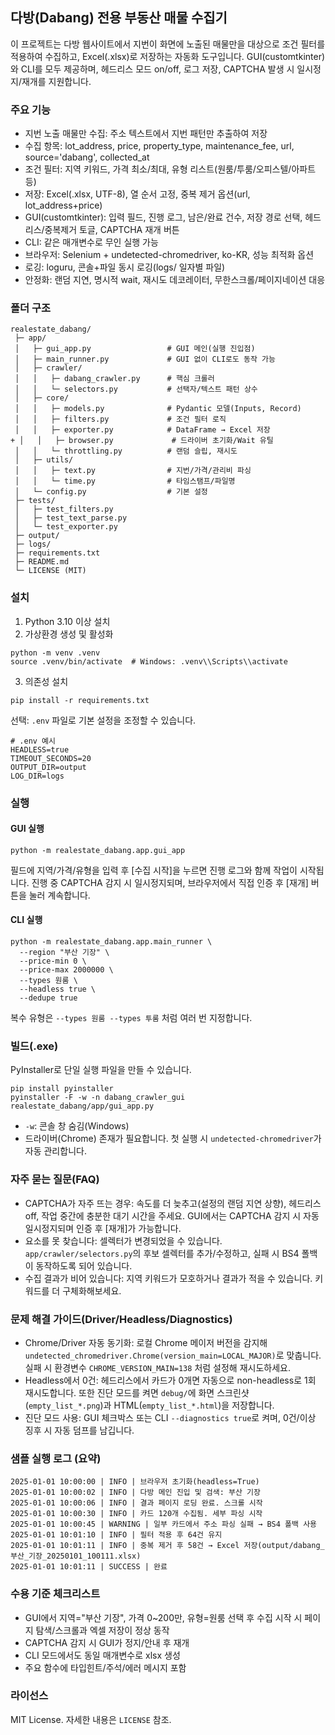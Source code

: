 ## 다방(Dabang) 전용 부동산 매물 수집기

이 프로젝트는 다방 웹사이트에서 지번이 화면에 노출된 매물만을 대상으로 조건 필터를 적용하여 수집하고, Excel(.xlsx)로 저장하는 자동화 도구입니다. GUI(customtkinter)와 CLI를 모두 제공하며, 헤드리스 모드 on/off, 로그 저장, CAPTCHA 발생 시 일시정지/재개를 지원합니다.

### 주요 기능
- 지번 노출 매물만 수집: 주소 텍스트에서 지번 패턴만 추출하여 저장
- 수집 항목: lot_address, price, property_type, maintenance_fee, url, source='dabang', collected_at
- 조건 필터: 지역 키워드, 가격 최소/최대, 유형 리스트(원룸/투룸/오피스텔/아파트 등)
- 저장: Excel(.xlsx, UTF-8), 열 순서 고정, 중복 제거 옵션(url, lot_address+price)
- GUI(customtkinter): 입력 필드, 진행 로그, 남은/완료 건수, 저장 경로 선택, 헤드리스/중복제거 토글, CAPTCHA 재개 버튼
- CLI: 같은 매개변수로 무인 실행 가능
- 브라우저: Selenium + undetected-chromedriver, ko-KR, 성능 최적화 옵션
- 로깅: loguru, 콘솔+파일 동시 로깅(logs/ 일자별 파일)
- 안정화: 랜덤 지연, 명시적 wait, 재시도 데코레이터, 무한스크롤/페이지네이션 대응

### 폴더 구조

```
realestate_dabang/
 ├─ app/
 │   ├─ gui_app.py                 # GUI 메인(실행 진입점)
 │   ├─ main_runner.py             # GUI 없이 CLI로도 동작 가능
 │   ├─ crawler/
 │   │   ├─ dabang_crawler.py      # 핵심 크롤러
 │   │   └─ selectors.py           # 선택자/텍스트 패턴 상수
 │   ├─ core/
 │   │   ├─ models.py              # Pydantic 모델(Inputs, Record)
 │   │   ├─ filters.py             # 조건 필터 로직
 │   │   ├─ exporter.py            # DataFrame → Excel 저장
+ │   │   ├─ browser.py             # 드라이버 초기화/Wait 유틸
 │   │   └─ throttling.py          # 랜덤 슬립, 재시도
 │   ├─ utils/
 │   │   ├─ text.py                # 지번/가격/관리비 파싱
 │   │   └─ time.py                # 타임스탬프/파일명
 │   └─ config.py                  # 기본 설정
 ├─ tests/
 │   ├─ test_filters.py
 │   ├─ test_text_parse.py
 │   └─ test_exporter.py
 ├─ output/
 ├─ logs/
 ├─ requirements.txt
 ├─ README.md
 └─ LICENSE (MIT)
```

### 설치
1) Python 3.10 이상 설치
2) 가상환경 생성 및 활성화
```
python -m venv .venv
source .venv/bin/activate  # Windows: .venv\\Scripts\\activate
```
3) 의존성 설치
```
pip install -r requirements.txt
```

선택: `.env` 파일로 기본 설정을 조정할 수 있습니다.

```
# .env 예시
HEADLESS=true
TIMEOUT_SECONDS=20
OUTPUT_DIR=output
LOG_DIR=logs
```

### 실행

#### GUI 실행
```
python -m realestate_dabang.app.gui_app
```

필드에 지역/가격/유형을 입력 후 [수집 시작]을 누르면 진행 로그와 함께 작업이 시작됩니다. 진행 중 CAPTCHA 감지 시 일시정지되며, 브라우저에서 직접 인증 후 [재개] 버튼을 눌러 계속합니다.

#### CLI 실행
```
python -m realestate_dabang.app.main_runner \
  --region "부산 기장" \
  --price-min 0 \
  --price-max 2000000 \
  --types 원룸 \
  --headless true \
  --dedupe true
```

복수 유형은 `--types 원룸 --types 투룸` 처럼 여러 번 지정합니다.

### 빌드(.exe)
PyInstaller로 단일 실행 파일을 만들 수 있습니다.

```
pip install pyinstaller
pyinstaller -F -w -n dabang_crawler_gui realestate_dabang/app/gui_app.py
```

- `-w`: 콘솔 창 숨김(Windows)
- 드라이버(Chrome) 존재가 필요합니다. 첫 실행 시 `undetected-chromedriver`가 자동 관리합니다.

### 자주 묻는 질문(FAQ)
- CAPTCHA가 자주 뜨는 경우: 속도를 더 늦추고(설정의 랜덤 지연 상향), 헤드리스 off, 작업 중간에 충분한 대기 시간을 주세요. GUI에서는 CAPTCHA 감지 시 자동 일시정지되며 인증 후 [재개]가 가능합니다.
- 요소를 못 찾습니다: 셀렉터가 변경되었을 수 있습니다. `app/crawler/selectors.py`의 후보 셀렉터를 추가/수정하고, 실패 시 BS4 폴백이 동작하도록 되어 있습니다.
- 수집 결과가 비어 있습니다: 지역 키워드가 모호하거나 결과가 적을 수 있습니다. 키워드를 더 구체화해보세요.

### 문제 해결 가이드(Driver/Headless/Diagnostics)

- Chrome/Driver 자동 동기화: 로컬 Chrome 메이저 버전을 감지해 `undetected_chromedriver.Chrome(version_main=LOCAL_MAJOR)`로 맞춥니다. 실패 시 환경변수 `CHROME_VERSION_MAIN=138` 처럼 설정해 재시도하세요.
- Headless에서 0건: 헤드리스에서 카드가 0개면 자동으로 non-headless로 1회 재시도합니다. 또한 진단 모드를 켜면 `debug/`에 화면 스크린샷(`empty_list_*.png`)과 HTML(`empty_list_*.html`)을 저장합니다.
- 진단 모드 사용: GUI 체크박스 또는 CLI `--diagnostics true`로 켜며, 0건/이상 징후 시 자동 덤프를 남깁니다.

### 샘플 실행 로그 (요약)
```
2025-01-01 10:00:00 | INFO | 브라우저 초기화(headless=True)
2025-01-01 10:00:02 | INFO | 다방 메인 진입 및 검색: 부산 기장
2025-01-01 10:00:06 | INFO | 결과 페이지 로딩 완료. 스크롤 시작
2025-01-01 10:00:30 | INFO | 카드 120개 수집됨. 세부 파싱 시작
2025-01-01 10:00:45 | WARNING | 일부 카드에서 주소 파싱 실패 → BS4 폴백 사용
2025-01-01 10:01:10 | INFO | 필터 적용 후 64건 유지
2025-01-01 10:01:11 | INFO | 중복 제거 후 58건 → Excel 저장(output/dabang_부산_기장_20250101_100111.xlsx)
2025-01-01 10:01:11 | SUCCESS | 완료
```

### 수용 기준 체크리스트
- GUI에서 지역="부산 기장", 가격 0~200만, 유형=원룸 선택 후 수집 시작 시 페이지 탐색/스크롤과 엑셀 저장이 정상 동작
- CAPTCHA 감지 시 GUI가 정지/안내 후 재개
- CLI 모드에서도 동일 매개변수로 xlsx 생성
- 주요 함수에 타입힌트/주석/에러 메시지 포함

### 라이선스
MIT License. 자세한 내용은 `LICENSE` 참조.


